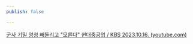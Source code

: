 ```yaml
---
publish: false

---
```

[군사 기밀 엄청 빼돌리고 "모른다" 현대중공업 / KBS 2023.10.16. (youtube.com)](https://www.youtube.com/watch?v=IoD4adDQKX0)
